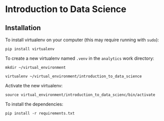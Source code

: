 # Introduction to Data Science

## Installation

To install virtualenv on your computer (this may require running with `sudo`):

    pip install virtualenv

To create a new virtualenv named `.venv` in the `analytics` work directory:

    mkdir ~/virtual_environment

    virtualenv ~/virtual_environment/introduction_to_data_science

Activate the new virtualenv:

    source virtual_environment/introduction_to_data_scienc/bin/activate

To install the dependencies:

    pip install -r requirements.txt

